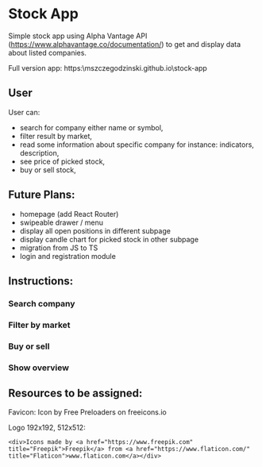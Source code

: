 # Stock App

Simple stock app using Alpha Vantage API (https://www.alphavantage.co/documentation/) to get and display data about listed companies.

Full version app: https:\\mszczegodzinski.github.io\stock-app

## User

User can:

- search for company either name or symbol,
- filter result by market,
- read some information about specific company for instance: indicators, description,
- see price of picked stock,
- buy or sell stock,

## Future Plans:

- homepage (add React Router)
- swipeable drawer / menu
- display all open positions in different subpage
- display candle chart for picked stock in other subpage
- migration from JS to TS
- login and registration module

## Instructions:

### Search company

### Filter by market

### Buy or sell

### Show overview

## Resources to be assigned:

Favicon: Icon by Free Preloaders on freeicons.io

Logo 192x192, 512x512:

```
<div>Icons made by <a href="https://www.freepik.com" title="Freepik">Freepik</a> from <a href="https://www.flaticon.com/" title="Flaticon">www.flaticon.com</a></div>
```
